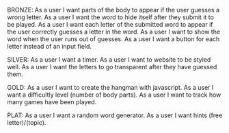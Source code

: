 BRONZE:
As a user I want parts of the body to appear if the user guesses a wrong letter.
As a user I want the word to hide itself after they submit it to be played.
As a user I want each letter of the submitted word to appear if the user correctly guesses a letter in the word.
As a user I want to show the word when the user runs out of guesses.
As a user I want a button for each letter instead of an input field.

SILVER:
As a user I want a timer.
As a user I want to website to be styled well.
As a user I want the letters to go transparent after they have guessed them.

GOLD:
As a user I want to create the hangman with javascript.
As a user I want a difficultly level (number of body parts).
As a user I want to track how many games have been played.

PLAT:
As a user I want a random word generator.
As a user I want hints (free letter)/(topic).

